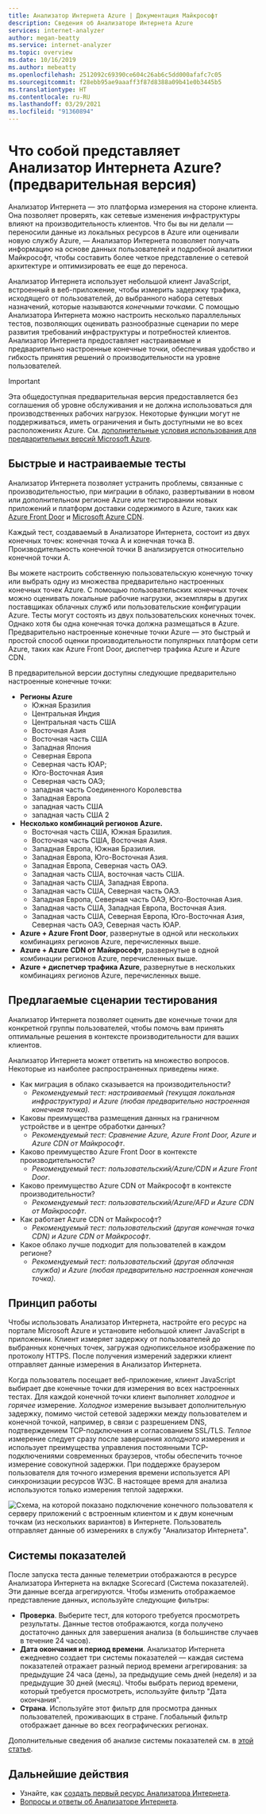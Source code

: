 ```yaml
---
title: Анализатор Интернета Azure | Документация Майкрософт
description: Сведения об Анализаторе Интернета Azure
services: internet-analyzer
author: megan-beatty
ms.service: internet-analyzer
ms.topic: overview
ms.date: 10/16/2019
ms.author: mebeatty
ms.openlocfilehash: 2512092c69390ce604c26ab6c5dd000afafc7c05
ms.sourcegitcommit: f28ebb95ae9aaaff3f87d8388a09b41e0b3445b5
ms.translationtype: HT
ms.contentlocale: ru-RU
ms.lasthandoff: 03/29/2021
ms.locfileid: "91360894"
---
```

# <a name="what-is-internet-analyzer-preview"></a>Что собой представляет Анализатор Интернета Azure? (предварительная версия)

Анализатор Интернета — это платформа измерения на стороне клиента. Она позволяет проверять, как сетевые изменения инфраструктуры влияют на производительность клиентов. Что бы вы ни делали — переносили данные из локальных ресурсов в Azure или оценивали новую службу Azure, — Анализатор Интернета позволяет получать информацию на основе данных пользователей и подробной аналитики Майкрософт, чтобы составить более четкое представление о сетевой архитектуре и оптимизировать ее еще до переноса.

Анализатор Интернета использует небольшой клиент JavaScript, встроенный в веб-приложение, чтобы измерить задержку трафика, исходящего от пользователей, до выбранного набора сетевых назначений, которые называются _конечными точками_. С помощью Анализатора Интернета можно настроить несколько параллельных тестов, позволяющих оценивать разнообразные сценарии по мере развития требований инфраструктуры и потребностей клиентов. Анализатор Интернета предоставляет настраиваемые и предварительно настроенные конечные точки, обеспечивая удобство и гибкость принятия решений о производительности на уровне пользователей. 


> [!IMPORTANT]
> Эта общедоступная предварительная версия предоставляется без соглашения об уровне обслуживания и не должна использоваться для производственных рабочих нагрузок. Некоторые функции могут не поддерживаться, иметь ограничения и быть доступными не во всех расположениях Azure. См. [дополнительные условия использования для предварительных версий Microsoft Azure](https://azure.microsoft.com/support/legal/preview-supplemental-terms/).
>

## <a name="quick--customizable-tests"></a>Быстрые и настраиваемые тесты

Анализатор Интернета позволяет устранить проблемы, связанные с производительностью, при миграции в облако, развертывании в новом или дополнительном регионе Azure или тестировании новых приложений и платформ доставки содержимого в Azure, таких как [Azure Front Door](https://azure.microsoft.com/services/frontdoor/) и [Microsoft Azure CDN](https://azure.microsoft.com/services/cdn/). 

Каждый тест, создаваемый в Анализаторе Интернета, состоит из двух конечных точек: конечная точка A и конечная точка B. Производительность конечной точки B анализируется относительно конечной точки A. 

Вы можете настроить собственную пользовательскую конечную точку или выбрать одну из множества предварительно настроенных конечных точек Azure. С помощью пользовательских конечных точек можно оценивать локальные рабочие нагрузки, экземпляры в других поставщиках облачных служб или пользовательские конфигурации Azure. Тесты могут состоять из двух пользовательских конечных точек. Однако хотя бы одна конечная точка должна размещаться в Azure. Предварительно настроенные конечные точки Azure — это быстрый и простой способ оценки производительности популярных платформ сети Azure, таких как Azure Front Door, диспетчер трафика Azure и Azure CDN. 

В предварительной версии доступны следующие предварительно настроенные конечные точки: 

* **Регионы Azure**
    * Южная Бразилия
    * Центральная Индия
    * Центральная часть США
    * Восточная Азия
    * Восточная часть США
    * Западная Япония
    * Северная Европа
    * Северная часть ЮАР;
    * Юго-Восточная Азия 
    * Северная часть ОАЭ;
    * западная часть Соединенного Королевства  
    * Западная Европа
    * западная часть США 
    * западная часть США 2
* **Несколько комбинаций регионов Azure.** 
    * Восточная часть США, Южная Бразилия. 
    * Восточная часть США, Восточная Азия. 
    * Западная Европа, Южная Бразилия.
    * Западная Европа, Юго-Восточная Азия.
    * Западная Европа, Северная часть ОАЭ.
    * Западная часть США, восточная часть США. 
    * Западная часть США, Западная Европа.
    * Западная часть США, Северная часть ОАЭ.
    * Западная Европа, Северная часть ОАЭ, Юго-Восточная Азия.
    * Западная часть США, Западная Европа, Восточная Азия.
    * Западная часть США, Северная Европа, Юго-Восточная Азия, Северная часть ОАЭ, Северная часть ЮАР. 
* **Azure + Azure Front Door**, развернутые в одной или нескольких комбинациях регионов Azure, перечисленных выше.
* **Azure + Azure CDN от Майкрософт**, развернутые в одной комбинации регионов Azure, перечисленных выше.
* **Azure + диспетчер трафика Azure**, развернутые в нескольких комбинациях регионов Azure, перечисленных выше.

## <a name="suggested-test-scenarios"></a>Предлагаемые сценарии тестирования 

Анализатор Интернета позволяет оценить две конечные точки для конкретной группы пользователей, чтобы помочь вам принять оптимальные решения в контексте производительности для ваших клиентов. 

Анализатор Интернета может ответить на множество вопросов. Некоторые из наиболее распространенных приведены ниже. 
* Как миграция в облако сказывается на производительности? 
    * *Рекомендуемый тест: настраиваемый (текущая локальная инфраструктура) и Azure (любая предварительно настроенная конечная точка).*
* Каковы преимущества размещения данных на граничном устройстве и в центре обработки данных? 
    *  *Рекомендуемый тест: Сравнение Azure, Azure Front Door, Azure и Azure CDN от Майкрософт*.
* Каково преимущество Azure Front Door в контексте производительности?
    *  *Рекомендуемый тест: пользовательский/Azure/CDN и Azure Front Door*.
* Каково преимущество Azure CDN от Майкрософт в контексте производительности? 
    *  *Рекомендуемый тест: пользовательский/Azure/AFD и Azure CDN от Майкрософт*.
* Как работает Azure CDN от Майкрософт? 
    *  *Рекомендуемый тест: пользовательский (другая конечная точка CDN) и Azure CDN от Майкрософт*.
* Какое облако лучше подходит для пользователей в каждом регионе? 
    *  *Рекомендуемый тест: пользовательский (другая облачная служба) и Azure (любая предварительно настроенная конечная точка).*

## <a name="how-it-works"></a>Принцип работы

Чтобы использовать Анализатор Интернета, настройте его ресурс на портале Microsoft Azure и установите небольшой клиент JavaScript в приложении. Клиент измеряет задержку от пользователей до выбранных конечных точек, загружая однопиксельное изображение по протоколу HTTPS. После получения измерений задержки клиент отправляет данные измерения в Анализатор Интернета.

Когда пользователь посещает веб-приложение, клиент JavaScript выбирает две конечные точки для измерения во всех настроенных тестах. Для каждой конечной точки клиент выполняет _холодное_ и _горячее_ измерение. _Холодное_ измерение вызывает дополнительную задержку, помимо чистой сетевой задержки между пользователем и конечной точкой, например, в связи с разрешением DNS, подтверждением TCP-подключения и согласованием SSL/TLS. _Теплое_ измерение следует сразу после завершения _холодного_ измерения и использует преимущества управления постоянными TCP-подключениями современных браузеров, чтобы обеспечить точное измерение совокупной задержки. При поддержке браузером пользователя для точного измерения времени используется API синхронизации ресурсов W3C. В настоящее время для анализа используются только измерения теплой задержки.

![Схема, на которой показано подключение конечного пользователя к серверу приложений с встроенным клиентом и к двум конечным точкам (из нескольких вариантов) в Интернете. Пользователь отправляет данные об измерениях в службу "Анализатор Интернета".](./media/ia-overview/architecture.png)


## <a name="scorecards"></a>Системы показателей 

После запуска теста данные телеметрии отображаются в ресурсе Анализатора Интернета на вкладке Scorecard (Система показателей). Эти данные всегда агрегируются. Чтобы изменить отображаемое представление данных, используйте следующие фильтры: 

* **Проверка**. Выберите тест, для которого требуется просмотреть результаты. Данные тестов отображаются, когда получено достаточно данных для завершения анализа (в большинстве случаев в течение 24 часов). 
* **Дата окончания и период времени**. Анализатор Интернета ежедневно создает три системы показателей — каждая система показателей отражает разный период времени агрегирования: за предыдущие 24 часа (день), за предыдущие семь дней (неделя) и за предыдущие 30 дней (месяц). Чтобы выбрать период времени, который требуется просмотреть, используйте фильтр "Дата окончания". 
* **Страна**. Используйте этот фильтр для просмотра данных пользователей, проживающих в стране. Глобальный фильтр отображает данные во всех географических регионах.  

Дополнительные сведения об анализе системы показателей см. в [этой статье](internet-analyzer-scorecard.md). 


## <a name="next-steps"></a>Дальнейшие действия

* Узнайте, как [создать первый ресурс Анализатора Интернета](internet-analyzer-create-test-portal.md).
* [Вопросы и ответы об Анализаторе Интернета](internet-analyzer-faq.md). 

